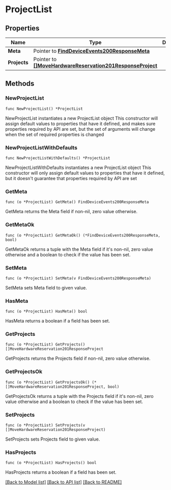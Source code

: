# ProjectList

## Properties

Name | Type | Description | Notes
------------ | ------------- | ------------- | -------------
**Meta** | Pointer to [**FindDeviceEvents200ResponseMeta**](FindDeviceEvents200ResponseMeta.md) |  | [optional] 
**Projects** | Pointer to [**[]MoveHardwareReservation201ResponseProject**](MoveHardwareReservation201ResponseProject.md) |  | [optional] 

## Methods

### NewProjectList

`func NewProjectList() *ProjectList`

NewProjectList instantiates a new ProjectList object
This constructor will assign default values to properties that have it defined,
and makes sure properties required by API are set, but the set of arguments
will change when the set of required properties is changed

### NewProjectListWithDefaults

`func NewProjectListWithDefaults() *ProjectList`

NewProjectListWithDefaults instantiates a new ProjectList object
This constructor will only assign default values to properties that have it defined,
but it doesn't guarantee that properties required by API are set

### GetMeta

`func (o *ProjectList) GetMeta() FindDeviceEvents200ResponseMeta`

GetMeta returns the Meta field if non-nil, zero value otherwise.

### GetMetaOk

`func (o *ProjectList) GetMetaOk() (*FindDeviceEvents200ResponseMeta, bool)`

GetMetaOk returns a tuple with the Meta field if it's non-nil, zero value otherwise
and a boolean to check if the value has been set.

### SetMeta

`func (o *ProjectList) SetMeta(v FindDeviceEvents200ResponseMeta)`

SetMeta sets Meta field to given value.

### HasMeta

`func (o *ProjectList) HasMeta() bool`

HasMeta returns a boolean if a field has been set.

### GetProjects

`func (o *ProjectList) GetProjects() []MoveHardwareReservation201ResponseProject`

GetProjects returns the Projects field if non-nil, zero value otherwise.

### GetProjectsOk

`func (o *ProjectList) GetProjectsOk() (*[]MoveHardwareReservation201ResponseProject, bool)`

GetProjectsOk returns a tuple with the Projects field if it's non-nil, zero value otherwise
and a boolean to check if the value has been set.

### SetProjects

`func (o *ProjectList) SetProjects(v []MoveHardwareReservation201ResponseProject)`

SetProjects sets Projects field to given value.

### HasProjects

`func (o *ProjectList) HasProjects() bool`

HasProjects returns a boolean if a field has been set.


[[Back to Model list]](../README.md#documentation-for-models) [[Back to API list]](../README.md#documentation-for-api-endpoints) [[Back to README]](../README.md)


